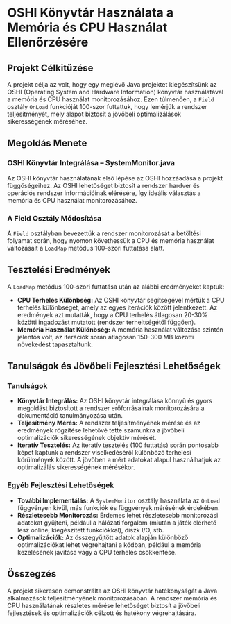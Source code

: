 # OSHI Könyvtár Használata a Memória és CPU Használat Ellenőrzésére

## Projekt Célkitűzése

A projekt célja az volt, hogy egy meglévő Java projektet kiegészítsünk az OSHI (Operating System and Hardware Information) könyvtár használatával a memória és CPU használat monitorozásához. Ezen túlmenően, a `Field` osztály `OnLoad` funkcióját 100-szor futtattuk, hogy lemérjük a rendszer teljesítményét, mely alapot biztosít a jövőbeli optimalizálások sikerességének méréséhez.

## Megoldás Menete

### OSHI Könyvtár Integrálása – SystemMonitor.java

Az OSHI könyvtár használatának első lépése az OSHI hozzáadása a projekt függőségeihez. Az OSHI lehetőséget biztosít a rendszer hardver és operációs rendszer információinak elérésére, így ideális választás a memória és CPU használat monitorozásához.

### A Field Osztály Módosítása

A `Field` osztályban bevezettük a rendszer monitorozását a betöltési folyamat során, hogy nyomon követhessük a CPU és memória használat változásait a `LoadMap` metódus 100-szori futtatása alatt.

## Tesztelési Eredmények

A `LoadMap` metódus 100-szori futtatása után az alábbi eredményeket kaptuk:

- **CPU Terhelés Különbség:** Az OSHI könyvtár segítségével mértük a CPU terhelés különbséget, amely az egyes iterációk között jelentkezett. Az eredmények azt mutatták, hogy a CPU terhelés átlagosan 20-30% közötti ingadozást mutatott (rendszer terheltségétől függően).
- **Memória Használat Különbség:** A memória használat változása szintén jelentős volt, az iterációk során átlagosan 150-300 MB közötti növekedést tapasztaltunk.

## Tanulságok és Jövőbeli Fejlesztési Lehetőségek

### Tanulságok

- **Könyvtár Integrálás:** Az OSHI könyvtár integrálása könnyű és gyors megoldást biztosított a rendszer erőforrásainak monitorozására a dokumentáció tanulmányozása után.
- **Teljesítmény Mérés:** A rendszer teljesítményének mérése és az eredmények rögzítése lehetővé tette számunkra a jövőbeli optimalizációk sikerességének objektív mérését.
- **Iteratív Tesztelés:** Az iteratív tesztelés (100 futtatás) során pontosabb képet kaptunk a rendszer viselkedéséről különböző terhelési körülmények között. A jövőben a mért adatokat alapul használhatjuk az optimalizálás sikerességének mérésékor.

### Egyéb Fejlesztési Lehetőségek

- **További Implementálás:** A `SystemMonitor` osztály használata az `OnLoad` függvényen kívül, más funkciók és függvények mérésének érdekében.
- **Részletesebb Monitorozás:** Érdemes lehet részletesebb monitorozási adatokat gyűjteni, például a hálózati forgalom (miután a játék elérhető lesz online, kiegészített funkciókkal), diszk I/O, stb.
- **Optimalizációk:** Az összegyűjtött adatok alapján különböző optimalizációkat lehet végrehajtani a kódban, például a memória kezelésének javítása vagy a CPU terhelés csökkentése.

## Összegzés

A projekt sikeresen demonstrálta az OSHI könyvtár hatékonyságát a Java alkalmazások teljesítményének monitorozásában. A rendszer memória és CPU használatának részletes mérése lehetőséget biztosít a jövőbeli fejlesztések és optimalizációk célzott és hatékony végrehajtására.
